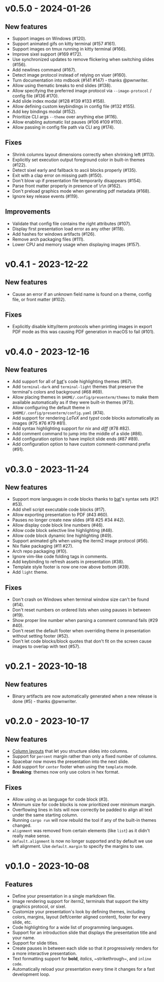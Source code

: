 # v0.5.0 - 2024-01-26

## New features

* Support images on Windows (#120).
* Support animated gifs on kitty terminal (#157 #161).
* Support images on tmux running in kitty terminal (#166).
* Improve sixel support (#169 #172).
* Use synchronized updates to remove flickering when switching slides (#156).
* Add newlines command (#167).
* Detect image protocol instead of relying on viuer (#160).
* Turn documentation into mdbook (#141 #147) - thanks @pwnwriter.
* Allow using thematic breaks to end slides (#138).
* Allow specifying the preferred image protocol via `--image-protocol` / config file (#136 #170).
* Add slide index modal (#128 #139 #133 #158).
* Allow defining custom keybindings in config file (#132 #155).
* Add key bindings modal (#152).
* Prioritize CLI args `--theme` over anything else (#116).
* Allow enabling automatic list pauses (#106 #109 #110).
* Allow passing in config file path via CLI arg (#174).

## Fixes

* Shrink columns layout dimensions correctly when shrinking left (#113).
* Explicitly set execution output foreground color in built-in themes (#122).
* Detect sixel early and fallback to ascii blocks properly (#135).
* Exit with a clap error on missing path (#150).
* Don't blow up if presentation file temporarily disappears (#154).
* Parse front matter properly in presence of \r\n (#162).
* Don't preload graphics mode when generating pdf metadata (#168).
* Ignore key release events (#119).

## Improvements

* Validate that config file contains the right attributes (#107).
* Display first presentation load error as any other (#118).
* Add hashes for windows artifacts (#126).
* Remove arch packaging files (#111).
* Lower CPU and memory usage when displaying images (#157).

# v0.4.1 - 2023-12-22

## New features

* Cause an error if an unknown field name is found on a theme, config file, or front matter (#102).

## Fixes

* Explicitly disable kitty/iterm protocols when printing images in export PDF mode as this was causing PDF generation in 
  macOS to fail (#101).

# v0.4.0 - 2023-12-16

## New features

* Add support for all of [bat](https://github.com/sharkdp/bat)'s code highlighting themes (#67).
* Add `terminal-dark` and `terminal-light` themes that preserve the terminal's colors and background (#68 #69).
* Allow placing themes in `$HOME/.config/presenterm/themes` to make them available automatically as if they were 
  built-in themes (#73).
* Allow configuring the default theme in `$HOME/.config/presenterm/config.yaml` (#74).
* Add support for rendering _LaTeX_ and _typst_ code blocks automatically as images (#75 #76 #79 #81).
* Add syntax highlighting support for _nix_ and _diff_ (#78 #82).
* Add comment command to jump into the middle of a slide (#86).
* Add configuration option to have implicit slide ends (#87 #89).
* Add configuration option to have custom comment-command prefix (#91).

# v0.3.0 - 2023-11-24

## New features

* Support more languages in code blocks thanks to [bat](https://github.com/sharkdp/bat)'s syntax sets (#21 #53).
* Add shell script executable code blocks (#17).
* Allow exporting presentation to PDF (#43 #60).
* Pauses no longer create new slides (#18 #25 #34 #42).
* Allow display code block line numbers (#46).
* Allow code block selective line highlighting (#48).
* Allow code block dynamic line highlighting (#49).
* Support animated gifs when using the iterm2 image protocol (#56).
* Nix flake packaging (#11 #27).
* Arch repo packaging (#10).
* Ignore vim-like code folding tags in comments.
* Add keybinding to refresh assets in presentation (#38).
* Template style footer is now one row above bottom (#39).
* Add `light` theme.

## Fixes

* Don't crash on Windows when terminal window size can't be found (#14).
* Don't reset numbers on ordered lists when using pauses in between (#19).
* Show proper line number when parsing a comment command fails (#29 #40).
* Don't reset the default footer when overriding theme in presentation without setting footer (#52).
* Don't let code blocks/block quotes that don't fit on the screen cause images to overlap with text (#57).

# v0.2.1 - 2023-10-18

## New features

* Binary artifacts are now automatically generated when a new release is done (#5) - thanks @pwnwriter.

# v0.2.0 - 2023-10-17

## New features

* [Column layouts](https://github.com/mfontanini/presenterm/blob/26e2eb28884675aac452f4c6e03f98413654240c/docs/layouts.md) that let you structure slides into columns.
* Support for `percent` margin rather than only a fixed number of columns.
* Spacebar now moves the presentation into the next slide.
* Add support for `center` footer when using the `template` mode.
* **Breaking**: themes now only use colors in hex format.

## Fixes

* Allow using `sh` as language for code block (#3).
* Minimum size for code blocks is now prioritized over minimum margin.
* Overflowing lines in lists will now correctly be padded to align all text under the same starting column.
* Running `cargo run` will now rebuild the tool if any of the built-in themes changed.
* `alignment` was removed from certain elements (like `list`) as it didn't really make sense.
* `default.alignment` is now no longer supported and by default we use left alignment. Use `default.margin` to specify the margins to use.

# v0.1.0 - 2023-10-08

## Features
* Define your presentation in a single markdown file.
* Image rendering support for iterm2, terminals that support the kitty graphics protocol, or sixel.
* Customize your presentation's look by defining themes, including colors, margins, layout (left/center aligned 
  content), footer for every slide, etc.
* Code highlighting for a wide list of programming languages.
* Support for an introduction slide that displays the presentation title and your name.
* Support for slide titles.
* Create pauses in between each slide so that it progressively renders for a more interactive presentation.
* Text formatting support for **bold**, _italics_, ~strikethrough~, and `inline code`.
* Automatically reload your presentation every time it changes for a fast development loop.
